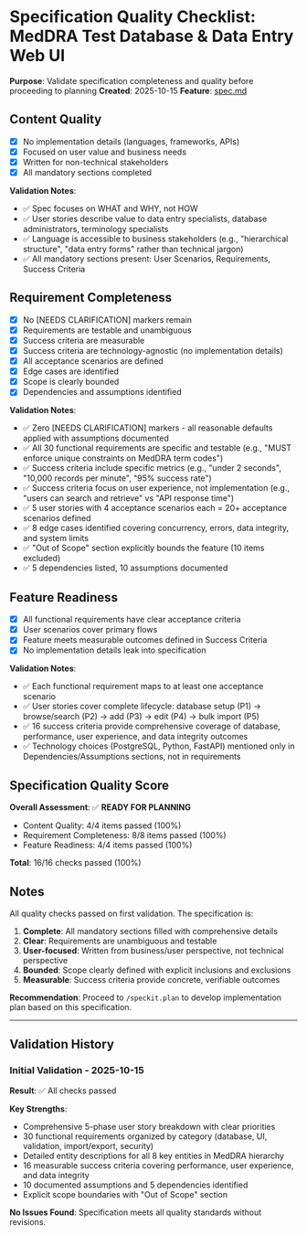 # Specification Quality Checklist: MedDRA Test Database & Data Entry Web UI

**Purpose**: Validate specification completeness and quality before proceeding to planning
**Created**: 2025-10-15
**Feature**: [spec.md](../spec.md)

## Content Quality

- [x] No implementation details (languages, frameworks, APIs)
- [x] Focused on user value and business needs
- [x] Written for non-technical stakeholders
- [x] All mandatory sections completed

**Validation Notes**:
- ✅ Spec focuses on WHAT and WHY, not HOW
- ✅ User stories describe value to data entry specialists, database administrators, terminology specialists
- ✅ Language is accessible to business stakeholders (e.g., "hierarchical structure", "data entry forms" rather than technical jargon)
- ✅ All mandatory sections present: User Scenarios, Requirements, Success Criteria

## Requirement Completeness

- [x] No [NEEDS CLARIFICATION] markers remain
- [x] Requirements are testable and unambiguous
- [x] Success criteria are measurable
- [x] Success criteria are technology-agnostic (no implementation details)
- [x] All acceptance scenarios are defined
- [x] Edge cases are identified
- [x] Scope is clearly bounded
- [x] Dependencies and assumptions identified

**Validation Notes**:
- ✅ Zero [NEEDS CLARIFICATION] markers - all reasonable defaults applied with assumptions documented
- ✅ All 30 functional requirements are specific and testable (e.g., "MUST enforce unique constraints on MedDRA term codes")
- ✅ Success criteria include specific metrics (e.g., "under 2 seconds", "10,000 records per minute", "95% success rate")
- ✅ Success criteria focus on user experience, not implementation (e.g., "users can search and retrieve" vs "API response time")
- ✅ 5 user stories with 4 acceptance scenarios each = 20+ acceptance scenarios defined
- ✅ 8 edge cases identified covering concurrency, errors, data integrity, and system limits
- ✅ "Out of Scope" section explicitly bounds the feature (10 items excluded)
- ✅ 5 dependencies listed, 10 assumptions documented

## Feature Readiness

- [x] All functional requirements have clear acceptance criteria
- [x] User scenarios cover primary flows
- [x] Feature meets measurable outcomes defined in Success Criteria
- [x] No implementation details leak into specification

**Validation Notes**:
- ✅ Each functional requirement maps to at least one acceptance scenario
- ✅ User stories cover complete lifecycle: database setup (P1) → browse/search (P2) → add (P3) → edit (P4) → bulk import (P5)
- ✅ 16 success criteria provide comprehensive coverage of database, performance, user experience, and data integrity outcomes
- ✅ Technology choices (PostgreSQL, Python, FastAPI) mentioned only in Dependencies/Assumptions sections, not in requirements

## Specification Quality Score

**Overall Assessment**: ✅ **READY FOR PLANNING**

- Content Quality: 4/4 items passed (100%)
- Requirement Completeness: 8/8 items passed (100%)
- Feature Readiness: 4/4 items passed (100%)

**Total**: 16/16 checks passed (100%)

## Notes

All quality checks passed on first validation. The specification is:

1. **Complete**: All mandatory sections filled with comprehensive details
2. **Clear**: Requirements are unambiguous and testable
3. **User-focused**: Written from business/user perspective, not technical perspective
4. **Bounded**: Scope clearly defined with explicit inclusions and exclusions
5. **Measurable**: Success criteria provide concrete, verifiable outcomes

**Recommendation**: Proceed to `/speckit.plan` to develop implementation plan based on this specification.

---

## Validation History

### Initial Validation - 2025-10-15

**Result**: ✅ All checks passed

**Key Strengths**:
- Comprehensive 5-phase user story breakdown with clear priorities
- 30 functional requirements organized by category (database, UI, validation, import/export, security)
- Detailed entity descriptions for all 8 key entities in MedDRA hierarchy
- 16 measurable success criteria covering performance, user experience, and data integrity
- 10 documented assumptions and 5 dependencies identified
- Explicit scope boundaries with "Out of Scope" section

**No Issues Found**: Specification meets all quality standards without revisions.

